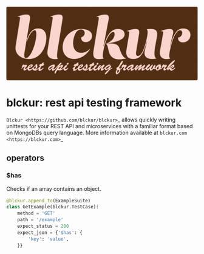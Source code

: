 [![Blckur](media/logo1.png)](https://blckur.com)

# blckur: rest api testing framework

`Blckur <https://github.com/blckur/blckur>`_ allows quickly writing unittests for your REST API and microservices with a familiar format based on MongoDBs query language. More information available at `blckur.com <https://blckur.com>`_

## operators

### $has

Checks if an array contains an object.

```python
@blckur.append_to(ExampleSuite)
class GetExample(blckur.TestCase):
    method = 'GET'
    path = '/example'
    expect_status = 200
    expect_json = {'$has': {
        'key': 'value',
    }}
```
